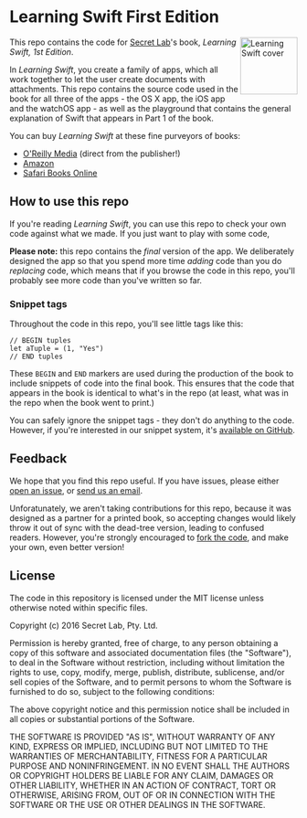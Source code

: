 # Learning Swift First Edition


<img src="http://akamaicovers.oreilly.com/images/0636920045946/rc_lrg.jpg" alt="Learning Swift cover" width="100px;" align="right">



This repo contains the code for [Secret Lab](http://www.secretlab.com.au)'s book, *Learning Swift, 1st Edition*. 

In *Learning Swift*, you create a family of apps, which all work together to let the user create documents with attachments. This repo contains the source code used in the book for all three of the apps - the OS X app, the iOS app and the watchOS app - as well as the playground that contains the general explanation of Swift that appears in Part 1 of the book.

You can buy *Learning Swift* at these fine purveyors of books:


* [O'Reilly Media](http://shop.oreilly.com/product/0636920045946.do) (direct from the publisher!)
* [Amazon](http://www.amazon.com/Learning-Swift-Paris-Buttfield-Addison/dp/1491940743)
* [Safari Books Online](https://www.safaribooksonline.com/library/view/learning-swift/9781491940730/)

## How to use this repo

If you're reading *Learning Swift*, you can use this repo to check your own code against what we made. If you just want to play with some code, 

**Please note:** this repo contains the *final* version of the app. We deliberately designed the app so that you spend more time *adding* code than you do *replacing* code, which means that if you browse the code in this repo, you'll probably see more code than you've written so far.

### Snippet tags

Throughout the code in this repo, you'll see little tags like this:

	// BEGIN tuples
	let aTuple = (1, "Yes")
	// END tuples

These `BEGIN` and `END` markers are used during the production of the book to include snippets of code into the final book. This ensures that the code that appears in the book is identical to what's in the repo (at least, what was in the repo when the book went to print.)

You can safely ignore the snippet tags - they don't do anything to the code. However, if you're interested in our snippet system, it's [available on GitHub](https://github.com/thesecretlab/snippet-expander).

## Feedback

We hope that you find this repo useful. If you have issues, please either [open an issue](https://github.com/thesecretlab/LearningSwift1Ed/issues/new), or [send us an email](mailto:learningswift@secretlab.com.au).

Unforatunately, we aren't taking contributions for this repo, because it was designed as a partner for a printed book, so accepting changes would likely throw it out of sync with the dead-tree version, leading to confused readers. However, you're strongly encouraged to [fork the code](https://github.com/thesecretlab/LearningSwift1Ed/fork), and make your own, even better version!

## License

The code in this repository is licensed under the MIT license unless otherwise noted within specific files.

Copyright (c) 2016 Secret Lab, Pty. Ltd.

Permission is hereby granted, free of charge, to any person obtaining a copy of this software and associated documentation files (the "Software"), to deal in the Software without restriction, including without limitation the rights to use, copy, modify, merge, publish, distribute, sublicense, and/or sell copies of the Software, and to permit persons to whom the Software is furnished to do so, subject to the following conditions:

The above copyright notice and this permission notice shall be included in all copies or substantial portions of the Software.

THE SOFTWARE IS PROVIDED "AS IS", WITHOUT WARRANTY OF ANY KIND, EXPRESS OR IMPLIED, INCLUDING BUT NOT LIMITED TO THE WARRANTIES OF MERCHANTABILITY, FITNESS FOR A PARTICULAR PURPOSE AND NONINFRINGEMENT. IN NO EVENT SHALL THE AUTHORS OR COPYRIGHT HOLDERS BE LIABLE FOR ANY CLAIM, DAMAGES OR OTHER LIABILITY, WHETHER IN AN ACTION OF CONTRACT, TORT OR OTHERWISE, ARISING FROM, OUT OF OR IN CONNECTION WITH THE SOFTWARE OR THE USE OR OTHER DEALINGS IN THE SOFTWARE.